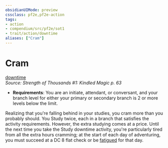 ```yaml
---
obsidianUIMode: preview
cssclass: pf2e,pf2e-action
tags:
- action
- compendium/src/pf2e/sot1
- trait/action/downtime
aliases: ["Cram"]
---
```

# Cram
[downtime](downtime.md)  
*Source: Strength of Thousands #1: Kindled Magic p. 63*  

- **Requirements**: You are an initiate, attendant, or conversant, and your branch level for either your primary or secondary branch is 2 or more levels below the limit.

Realizing that you're falling behind in your studies, you cram more than you probably should. You Study twice, each in a branch that satisfies the activity requirements. However, the extra studying comes at a price. Until the next time you take the Study downtime activity, you're particularly tired from all the extra hours cramming; at the start of each day of adventuring, you must succeed at a DC 8 flat check or be [fatigued](conditions.md#Fatigued) for that day.